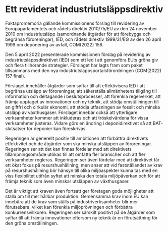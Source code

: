 # Ett reviderat industriutsläppsdirektiv

Faktapromemoria gällande kommissionens förslag till revidering av Europaparlamentets och rådets direktiv 2010/75/EU av den 24 november 2010 om industriutsläpp
(samordnande åtgärder för att förebygga och begränsa föroreningar), IED, och
rådets direktiv 1999/31/EG av den 26 april 1999 om deponering av avfall, COM(2022) 156.

Den 5 april 2022 presenterade kommissionen förslag på revidering av industriutsläppsdirektivet (IED) som ett led i att genomföra EU:s gröna giv och flera tillhörande strategier. Förslaget har lagts fram som paket tillsammans med den nya industriutsläppsportalsförordningen (COM(2022) 157 final).

Förslaget innehåller åtgärder som syftar till att effektivisera IED i att begränsa utsläpp av föroreningar, att säkerställa allmänhetens tillgång till information och deltagande i beslutsprocesser, att förenkla regelverket, att främja upptaget av innovationer och ny teknik, att stödja omställningen till en giftfri och cirkulär ekonomi, att stödja utfasningen av fossilt och minska utsläpp av växthusgaser. Förslaget innebär också att ytterligare verksamheter kommer att inkluderas och att tröskelvärdena för vissa verksamheter justeras. Vidare görs en ändring i deponidirektivet så att BAT-slutsatser för deponier kan föreskrivas.

Regeringen är generellt positiv till ambitionen att förbättra direktivets effektivitet och de åtgärder som ska minska utsläppen av föroreningar. Regeringen ser att det kan finnas fördelar med att direktivets tillämpningsområde utökas till att omfatta fler branscher och att fler verksamheter regleras. Regeringen ser även fördelar med att direktivet får ett ökat fokus på resurshushållning, men anser att vid fastställandet av krav på resurshushållning bör hänsyn till olika miljöaspekter kunna tas med en viss flexibilitet utifrån syftet att minska den totala miljöpåverkan och för att främja teknik som även minskar utsläppen av växthusgaser.

Det är viktigt att kraven även fortsatt ger företagen goda möjligheter att ställa om till mer hållbar produktion. Gemensamma krav inom EU kan innebära att de krav som ställs på industriverksamheter blir mer förutsebara, vilket kan förenkla miljöprövningen och förbättra konkurrensvillkoren. Regeringen ser särskilt positivt på de åtgärder som syftar till att främja innovationer eftersom ny teknik är en förutsättning för den gröna omställningen.
